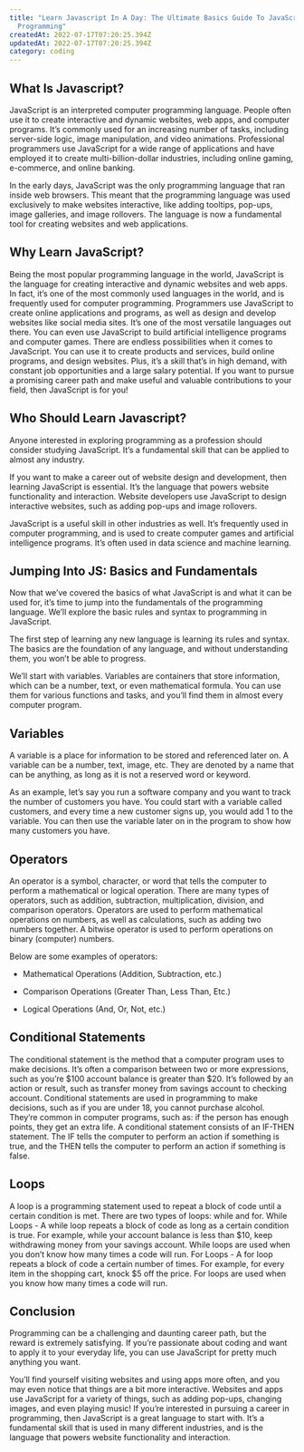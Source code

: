 ```yaml
---
title: "Learn Javascript In A Day: The Ultimate Basics Guide To JavaScript
  Programming"
createdAt: 2022-07-17T07:20:25.394Z
updatedAt: 2022-07-17T07:20:25.394Z
category: coding
---
```


## What Is Javascript?

JavaScript is an interpreted computer programming language. People often use it to create interactive and dynamic websites, web apps, and computer programs. It’s commonly used for an increasing number of tasks, including server-side logic, image manipulation, and video animations. Professional programmers use JavaScript for a wide range of applications and have employed it to create multi-billion-dollar industries, including online gaming, e-commerce, and online banking.

In the early days, JavaScript was the only programming language that ran inside web browsers. This meant that the programming language was used exclusively to make websites interactive, like adding tooltips, pop-ups, image galleries, and image rollovers. The language is now a fundamental tool for creating websites and web applications.

## Why Learn JavaScript?

Being the most popular programming language in the world, JavaScript is the language for creating interactive and dynamic websites and web apps. In fact, it’s one of the most commonly used languages in the world, and is frequently used for computer programming. 
Programmers use JavaScript to create online applications and programs, as well as design and develop websites like social media sites. It’s one of the most versatile languages out there. You can even use JavaScript to build artificial intelligence programs and computer games.
There are endless possibilities when it comes to JavaScript. You can use it to create products and services, build online programs, and design websites. Plus, it’s a skill that’s in high demand, with constant job opportunities and a large salary potential. If you want to pursue a promising career path and make useful and valuable contributions to your field, then JavaScript is for you!

## Who Should Learn Javascript?

Anyone interested in exploring programming as a profession should consider studying JavaScript. It’s a fundamental skill that can be applied to almost any industry.

If you want to make a career out of website design and development, then learning JavaScript is essential. It’s the language that powers website functionality and interaction. Website developers use JavaScript to design interactive websites, such as adding pop-ups and image rollovers.

JavaScript is a useful skill in other industries as well. It’s frequently used in computer programming, and is used to create computer games and artificial intelligence programs. It’s often used in data science and machine learning.

## Jumping Into JS: Basics and Fundamentals

Now that we’ve covered the basics of what JavaScript is and what it can be used for, it’s time to jump into the fundamentals of the programming language. We’ll explore the basic rules and syntax to programming in JavaScript.

The first step of learning any new language is learning its rules and syntax. The basics are the foundation of any language, and without understanding them, you won’t be able to progress.

We’ll start with variables. Variables are containers that store information, which can be a number, text, or even mathematical formula. You can use them for various functions and tasks, and you’ll find them in almost every computer program.

## Variables

A variable is a place for information to be stored and referenced later on. A variable can be a number, text, image, etc. They are denoted by a name that can be anything, as long as it is not a reserved word or keyword.

As an example, let’s say you run a software company and you want to track the number of customers you have. You could start with a variable called customers, and every time a new customer signs up, you would add 1 to the variable. You can then use the variable later on in the program to show how many customers you have.

## Operators

An operator is a symbol, character, or word that tells the computer to perform a mathematical or logical operation. There are many types of operators, such as addition, subtraction, multiplication, division, and comparison operators.
Operators are used to perform mathematical operations on numbers, as well as calculations, such as adding two numbers together. A bitwise operator is used to perform operations on binary (computer) numbers.

Below are some examples of operators:

- Mathematical Operations (Addition, Subtraction, etc.)

- Comparison Operations (Greater Than, Less Than, Etc.)

- Logical Operations (And, Or, Not, etc.)

## Conditional Statements

The conditional statement is the method that a computer program uses to make decisions. It’s often a comparison between two or more expressions, such as you’re $100 account balance is greater than $20. It’s followed by an action or result, such as transfer money from savings account to checking account.
Conditional statements are used in programming to make decisions, such as if you are under 18, you cannot purchase alcohol. They’re common in computer programs, such as: if the person has enough points, they get an extra life.
A conditional statement consists of an IF-THEN statement. The IF tells the computer to perform an action if something is true, and the THEN tells the computer to perform an action if something is false.

## Loops

A loop is a programming statement used to repeat a block of code until a certain condition is met. There are two types of loops: while and for.
While Loops - A while loop repeats a block of code as long as a certain condition is true. For example, while your account balance is less than $10, keep withdrawing money from your savings account.
While loops are used when you don’t know how many times a code will run.
For Loops - A for loop repeats a block of code a certain number of times. For example, for every item in the shopping cart, knock $5 off the price.
For loops are used when you know how many times a code will run.

## Conclusion

Programming can be a challenging and daunting career path, but the reward is extremely satisfying. If you’re passionate about coding and want to apply it to your everyday life, you can use JavaScript for pretty much anything you want.

You’ll find yourself visiting websites and using apps more often, and you may even notice that things are a bit more interactive. Websites and apps use JavaScript for a variety of things, such as adding pop-ups, changing images, and even playing music!
If you’re interested in pursuing a career in programming, then JavaScript is a great language to start with. It’s a fundamental skill that is used in many different industries, and is the language that powers website functionality and interaction.
